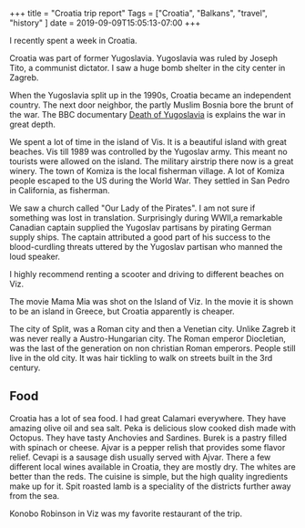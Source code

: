 +++
title = "Croatia trip report"
Tags = ["Croatia", "Balkans", "travel", "history" ]
date = 2019-09-09T15:05:13-07:00
+++

I recently spent a week in Croatia.


Croatia was part of former Yugoslavia. Yugoslavia was ruled by Joseph Tito, a
communist dictator. I saw a huge bomb shelter in the city center in Zagreb.


When the Yugoslavia split up in the 1990s, Croatia became an independent country.
The next door neighbor, the partly Muslim Bosnia bore the brunt of the war. The
BBC documentary [Death of Yugoslavia](https://www.youtube.com/watch?v=oODjsdLoSYo)
is explains the war in great depth.


We spent a lot of time in the island of Vis. It is a beautiful island with great
beaches. Vis till 1989 was controlled by
the Yugoslav army. This meant no tourists were allowed on the island. The military
airstrip there now is a great winery. The town of Komiza is the local fisherman
village. A lot of Komiza people escaped to the US during the World War.
They settled in San Pedro in California, as fisherman.


We saw a church called "Our Lady of the Pirates". I am not sure if something was
lost in translation. Surprisingly during WWII,a remarkable Canadian captain supplied
the Yugoslav partisans by pirating German supply ships.  The captain attributed a
good part of his success to the blood-curdling threats uttered by the Yugoslav
partisan who manned the loud speaker.


I highly recommend renting a scooter and driving to different beaches on Viz.


The movie Mama Mia was shot on the Island of Viz. In the movie it is shown to be
an island in Greece, but Croatia apparently is cheaper.


The city of Split, was a Roman city and then a Venetian city. Unlike Zagreb
it was never really a Austro-Hungarian city. The Roman emperor Diocletian, was
the last of the generation on non christian Roman emperors. People still live
in the old city. It was hair tickling to walk on streets built in the 3rd century.


## Food

Croatia has a lot of sea food. I had great Calamari everywhere. They have
amazing olive oil and sea salt. Peka is delicious slow cooked dish made with Octopus.
They have tasty Anchovies and Sardines. Burek is a pastry filled with spinach
or cheese. Ajvar is a pepper relish that provides some flavor relief. Cevapi
is a sausage dish usually served with Ajvar. There a few different local wines
available in Croatia, they are mostly dry. The whites are better than the reds.
The cuisine is simple, but the high quality ingredients make up for it. Spit roasted lamb is
a speciality of the districts further away from the sea.


Konobo Robinson in Viz was my favorite restaurant of the trip.
